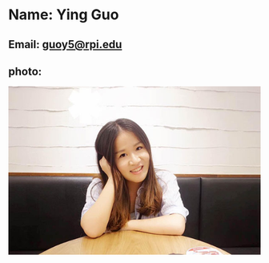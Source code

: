 # Name: Ying Guo

## Email: guoy5@rpi.edu

## photo: 

![Image of Ying Guo](https://github.com/guoy5/open-source-lab/blob/master/image/bio.jpg)

